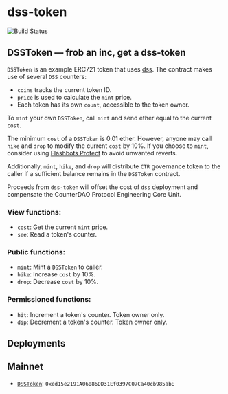 # dss-token
![Build Status](https://github.com/counterdao/dss-token/actions/workflows/.github/workflows/ci.yml/badge.svg?branch=main)

## DSSToken — frob an inc, get a dss-token

`DSSToken` is an example ERC721 token that uses [dss](https://github.com/counterdao/dss). The contract
makes use of several `DSS` counters:

- `coins` tracks the current token ID.
- `price` is used to calculate the `mint` price.
- Each token has its own `count`, accessible to the token owner.

To `mint` your own `DSSToken`, call `mint` and send ether equal to the current `cost`.

The minimum `cost` of a `DSSToken` is 0.01 ether. However, anyone may call `hike` and `drop` to modify the
current `cost` by 10%. If you choose to `mint`, consider using
[Flashbots Protect](https://docs.flashbots.net/flashbots-protect/overview) to avoid unwanted reverts.

Additionally, `mint`, `hike`, and `drop` will distribute `CTR` governance token to
the caller if a sufficient balance remains in the `DSSToken` contract.

Proceeds from `dss-token` will offset the cost of `dss` deployment and compensate the CounterDAO Protocol
Engineering Core Unit.

### View functions:
- `cost`: Get the current `mint` price.
- `see`: Read a token's counter.

### Public functions:
- `mint`: Mint a `DSSToken` to caller.
- `hike`: Increase `cost` by 10%.
- `drop`: Decrease `cost` by 10%.

### Permissioned functions:
- `hit`: Increment a token's counter. Token owner only.
- `dip`: Decrement a token's counter. Token owner only.

## Deployments

## Mainnet

- [`DSSToken`](https://etherscan.io/address/0xed15e2191a06086dd31ef0397c07ca40cb985abe): `0xed15e2191A06086DD31Ef0397C07Ca40cb985abE`
